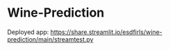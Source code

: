 # Wine-Prediction

Deployed app: https://share.streamlit.io/esdfirls/wine-prediction/main/streamtest.py

